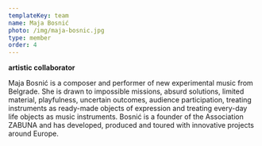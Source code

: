 ```yaml
---
templateKey: team
name: Maja Bosnić
photo: /img/maja-bosnic.jpg
type: member
order: 4
---
```

**artistic collaborator**

Maja Bosnić is a composer and performer of new experimental music from Belgrade. She is drawn to impossible missions, absurd solutions, limited material, playfulness, uncertain outcomes, audience participation, treating instruments as ready-made objects of expression and treating every-day life objects as music instruments. Bosnić is a founder of the Association ZABUNA and has developed, produced and toured with innovative projects around Europe.
